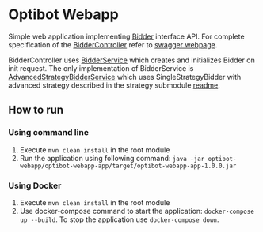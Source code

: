 # Optibot Webapp
Simple web application implementing [Bidder](../optibot-strategy/src/main/java/com/dzagurskii/auction/bidder/Bidder.java) interface API. 
For complete specification of the [BidderController](optibot-webapp-app/src/main/java/com/dzagurskii/auction/webapp/web/controller/v1/BidderController.java) refer to [swagger webpage](https://dmitriizagurskii.github.io/optibot).

BidderController uses [BidderService](optibot-webapp-api/src/main/java/com/dzagurskii/auction/webapp/api/service/BidderService.java) which creates and initializes Bidder on init request. The only implementation of BidderService is [AdvancedStrategyBidderService](optibot-webapp-impl/src/main/java/com/dzagurskii/auction/webapp/impl/service/AdvancedStrategyBidderService.java) which uses SingleStrategyBidder with advanced strategy described in the strategy submodule [readme](../optibot-strategy/Readme.md).

## How to run
### Using command line
1. Execute `mvn clean install` in the root module
2. Run the application using following command:
   `java -jar optibot-webapp/optibot-webapp-app/target/optibot-webapp-app-1.0.0.jar`

### Using Docker
1. Execute `mvn clean install` in the root module
2. Use docker-compose command to start the application: `docker-compose up --build`.
   To stop the application use `docker-compose down`.